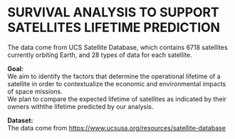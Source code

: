 # SURVIVAL ANALYSIS TO SUPPORT SATELLITES LIFETIME PREDICTION

The data come from UCS Satellite Database, which contains 6718 satellites currently orbiting Earth, and 28 types of data for each satellite.  

**Goal:**  
We aim to identify the factors that determine the operational lifetime of a satellite in order to contextualize the economic and environmental impacts of space missions.  
We plan to compare the expected lifetime of satellites as indicated by their owners withthe lifetime predicted by our analysis.

**Dataset:**  
The data come from https://www.ucsusa.org/resources/satellite-database







